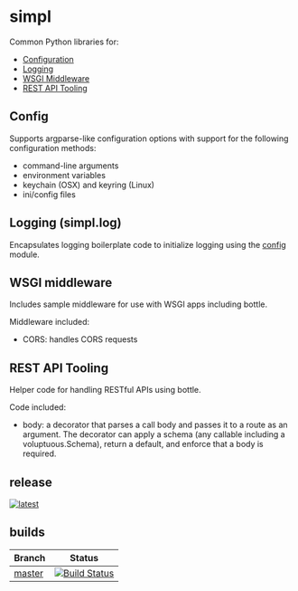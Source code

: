 # simpl

Common Python libraries for:

- [Configuration](#config)
- [Logging](#logging)
- [WSGI Middleware](#middleware)
- [REST API Tooling](#rest)

## <a name="config"></a>Config

Supports argparse-like configuration options with support for the following
configuration methods:
- command-line arguments
- environment variables
- keychain (OSX) and keyring (Linux)
- ini/config files

## <a name="logging"></a>Logging (simpl.log)

Encapsulates logging boilerplate code to initialize logging using the
[config](#config) module.

## <a name="middleware"></a>WSGI middleware

Includes sample middleware for use with WSGI apps including bottle.

Middleware included:
- CORS: handles CORS requests


## <a name="rest"></a>REST API Tooling

Helper code for handling RESTful APIs using bottle.

Code included:
- body: a decorator that parses a call body and passes it to a route as an argument. The decorator can apply a schema (any callable including a voluptuous.Schema), return a default, and enforce that a body is required.



## release
[![latest](https://img.shields.io/pypi/v/simpl.svg)](https://pypi.python.org/pypi/simpl)

## builds

| Branch        | Status  |
| ------------- | ------------- |
| [master](https://github.com/checkmate/simpl/tree/master)  | [![Build Status](https://travis-ci.org/checkmate/simpl.svg?branch=master)](https://travis-ci.org/checkmate/simpl)  |
